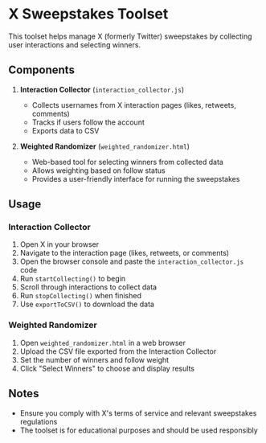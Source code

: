 # X Sweepstakes Toolset

This toolset helps manage X (formerly Twitter) sweepstakes by collecting user interactions and selecting winners.

## Components

1. **Interaction Collector** (`interaction_collector.js`)
   - Collects usernames from X interaction pages (likes, retweets, comments)
   - Tracks if users follow the account
   - Exports data to CSV

2. **Weighted Randomizer** (`weighted_randomizer.html`)
   - Web-based tool for selecting winners from collected data
   - Allows weighting based on follow status
   - Provides a user-friendly interface for running the sweepstakes

## Usage

### Interaction Collector

1. Open X in your browser
2. Navigate to the interaction page (likes, retweets, or comments)
3. Open the browser console and paste the `interaction_collector.js` code
4. Run `startCollecting()` to begin
5. Scroll through interactions to collect data
6. Run `stopCollecting()` when finished
7. Use `exportToCSV()` to download the data

### Weighted Randomizer

1. Open `weighted_randomizer.html` in a web browser
2. Upload the CSV file exported from the Interaction Collector
3. Set the number of winners and follow weight
4. Click "Select Winners" to choose and display results

## Notes

- Ensure you comply with X's terms of service and relevant sweepstakes regulations
- The toolset is for educational purposes and should be used responsibly